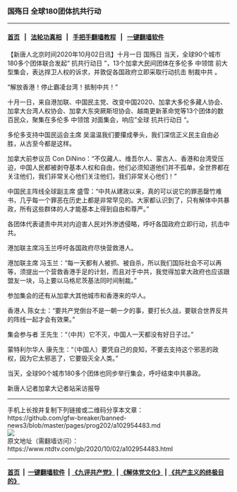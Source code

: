 ### 国殇日 全球180团体抗共行动
------------------------

#### [首页](https://github.com/gfw-breaker/banned-news3/blob/master/README.md) &nbsp;&nbsp;|&nbsp;&nbsp; [法轮功真相](https://github.com/begood0513/basic/blob/master/README.md)  &nbsp;&nbsp;|&nbsp;&nbsp; [手把手翻墙教程](https://github.com/gfw-breaker/guides/wiki)  &nbsp;&nbsp;|&nbsp;&nbsp; [一键翻墙软件](https://github.com/gfw-breaker/nogfw/blob/master/README.md)  



<div><div class="post_content" itemprop="articleBody">
 <p>
  【新唐人北京时间2020年10月02日讯】十月一日
  <ok href="https://www.ntdtv.com/gb/国殇日.htm">
   国殇日
  </ok>
  当天，全球90个城市180多个团体联合发起“
  <ok href="https://www.ntdtv.com/gb/抗共行动日.htm">
   抗共行动日
  </ok>
  ”，13个加拿大民间团体在多伦多
  <ok href="https://www.ntdtv.com/gb/中领馆.htm">
   中领馆
  </ok>
  前大型集会，表达捍卫人权的诉求，并敦促各国政府立即采取行动抗击
  <ok href="https://www.ntdtv.com/gb/制裁中共.htm">
   制裁中共
  </ok>
  。
 </p>
 <p>
  “解放香港！停止霸凌台湾！抵制中共！”
 </p>
 <p>
  十月一日，来自港加联、中国民主党、改变中国2020、加拿大多伦多藏人协会、加拿大台湾人权协会、加拿大东突厥斯坦协会、越南更新革命党等13个团体的数百民众，聚集在多伦多
  <ok href="https://www.ntdtv.com/gb/中领馆.htm">
   中领馆
  </ok>
  对面集会，响应”全球
  <ok href="https://www.ntdtv.com/gb/抗共行动日.htm">
   抗共行动日
  </ok>
  “。
 </p>
 <p>
  多伦多支持中国民运会主席 吴温温我们要攥成拳头，我们深信正义民主自由必胜，从古至今都是这样。
 </p>
 <p>
  加拿大前参议员 Con DiNino：“不仅藏人、维吾尔人、蒙古人、香港和台湾受压迫，中国人民都被剥夺基本人权和自由，他们必须知道他们并不孤单，全世界都在关注他们，我们非常关心他们关注他们，我们非常关心他们！”
 </p>
 <p>
  中国民主阵线全球副主席 盛雪：“中共从建政以来，真的可以说它的罪恶罄竹难书，几乎每一个罪恶在历史上都是非常罕见的。大家都认识到了，只有解体中共暴政，所有这些群体的人才能基本上得到自由和尊严。”
 </p>
 <p>
  各团体代表谴责中共对内迫害人民对外渗透侵略，呼吁各国政府立即行动，抗击中共。
 </p>
 <p>
  港加联主席冯玉兰呼吁各国政府尽快营救港人。
 </p>
 <p>
  港加联主席 冯玉兰：“每一天都有人被抓、被自杀，所以我们国际社会不可以再等，须提出一个营救香港手足的计划，而且对于中共，我觉得加拿大政府也应该跟盟友一块，马上要以马格尼茨基法同时间制裁。”
 </p>
 <p>
  参加集会的还有从加拿大其他城市和香港来的华人。
 </p>
 <p>
  香港人 陈女士：“要共产党倒台不是一朝一夕的事，要打长久战，要联合世界反共的阵线一起才会有效果。”
 </p>
 <p>
  集会参与者 王先生：“（中共）它不灭，中国人一天都没有好日子过。”
 </p>
 <p>
  蒙特利尔华人 康先生：“（中国人）要凭自己的良知，不要去支持这个邪恶的政权，因为它太邪恶了，它要毁灭全人类。”
 </p>
 <p>
  当天，全球90个城市180多个团体也同步举行集会，呼吁结束中共暴政。
 </p>
 <p>
  新唐人记者加拿大记者站采访报导
 </p>
 <div class="single_ad">
 </div>
</div>
</div>
<hr/>
手机上长按并复制下列链接或二维码分享本文章：<br/>
https://github.com/gfw-breaker/banned-news3/blob/master/pages/prog202/a102954483.md <br/>
<a href='https://github.com/gfw-breaker/banned-news3/blob/master/pages/prog202/a102954483.md'><img src='https://github.com/gfw-breaker/banned-news3/blob/master/pages/prog202/a102954483.md.png'/></a> <br/>
原文地址（需翻墙访问）：https://www.ntdtv.com/gb/2020/10/02/a102954483.html


------------------------
#### [首页](https://github.com/gfw-breaker/banned-news3/blob/master/README.md) &nbsp;|&nbsp; [一键翻墙软件](https://github.com/gfw-breaker/nogfw/blob/master/README.md) &nbsp;| [《九评共产党》](https://github.com/gfw-breaker/9ping.md/blob/master/README.md#九评之一评共产党是什么) | [《解体党文化》](https://github.com/gfw-breaker/jtdwh.md/blob/master/README.md) | [《共产主义的终极目的》](https://github.com/gfw-breaker/gczydzjmd.md/blob/master/README.md)


<img src='http://gfw-breaker.win/banned-news3/pages/prog202/a102954483.md' width='0px' height='0px'/>
